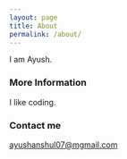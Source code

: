 ```yaml
---
layout: page
title: About
permalink: /about/
---
```


I am Ayush.

### More Information

I like coding.

### Contact me

[ayushanshul07@mgmail.com](mailto:ayushanshul07@gmail.com)
